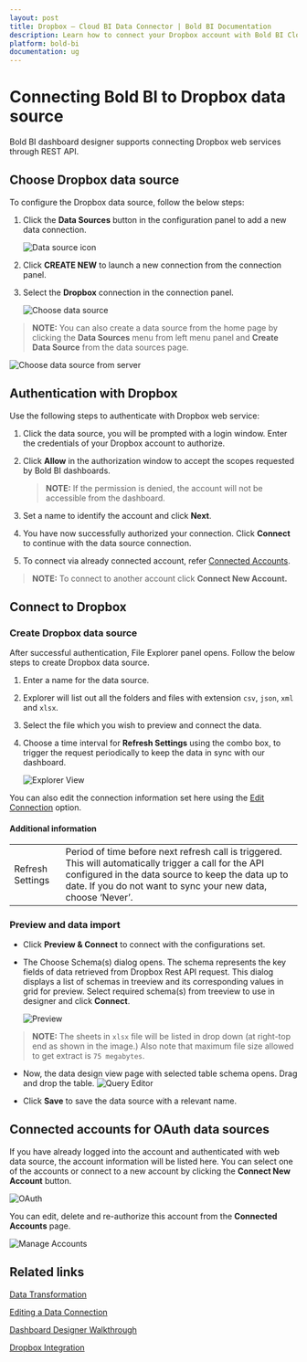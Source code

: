 ```yaml
---
layout: post
title: Dropbox – Cloud BI Data Connector | Bold BI Documentation
description: Learn how to connect your Dropbox account with Bold BI Cloud, read CSV, JSON, XML and XLSX files and create data source for widget configuration.
platform: bold-bi
documentation: ug
---
```


# Connecting Bold BI to Dropbox data source
Bold BI dashboard designer supports connecting Dropbox web services through REST API. 

## Choose Dropbox data source
To configure the Dropbox data source, follow the below steps:
1. Click the **Data Sources** button in the configuration panel to add a new data connection.

   ![Data source icon](/static/assets/cloud/working-with-datasource/data-connectors/images/common/DataSourcesIcon.png)

2. Click **CREATE NEW** to launch a new connection from the connection panel.
3. Select the **Dropbox** connection in the connection panel.

   ![Choose data source](/static/assets/cloud/working-with-datasource/data-connectors/images/Dropbox/ChooseDS.png)

> **NOTE:**  You can also create a data source from the home page by clicking the **Data Sources** menu from left menu panel and **Create Data Source** from the data sources page.

   ![Choose data source from server](/static/assets/cloud/working-with-datasource/data-connectors/images/Dropbox/ChooseDS_server.png)

## Authentication with Dropbox
Use the following steps to authenticate with Dropbox web service:

1. Click the data source, you will be prompted with a login window. Enter the credentials of your Dropbox account to authorize.
2. Click **Allow** in the authorization window to accept the scopes requested by Bold BI dashboards.

   > **NOTE:**  If the permission is denied, the account will not be accessible from the dashboard.

3. Set a name to identify the account and click **Next**. 
4. You have now successfully authorized your connection. Click **Connect** to continue with the data source connection.
5. To connect via already connected account, refer [Connected Accounts](/embedded-bi/working-with-data-source/data-connectors/dropbox/#connected-accounts-for-oauth-data-sources).

> **NOTE:**  To connect to another account click **Connect New Account.**

## Connect to Dropbox
### Create Dropbox data source
After successful authentication, File Explorer panel opens. Follow the below steps to create Dropbox data source.
1. Enter a name for the data source.
2. Explorer will list out all the folders and files with extension `csv`, `json`, `xml` and `xlsx`.
3. Select the file which you wish to preview and connect the data.
4. Choose a time interval for **Refresh Settings** using the combo box, to trigger the request periodically to keep the data in sync with our dashboard. 

    ![Explorer View](/static/assets/cloud/working-with-datasource/data-connectors/images/Dropbox/Explorer.png)

You can also edit the connection information set here using the [Edit Connection](/cloud-bi/working-with-data-source/editing-a-data-connection/) option.

#### Additional information
<table width="600">
<tr>
<td>
Refresh Settings
</td>
<td>
Period of time before next refresh call is triggered. This will automatically trigger a call for the API configured in the data source to keep the data up to date. If you do not want to sync your new data, choose ‘Never’.
</td>
</tr>
</table>

### Preview and data import
* Click **Preview & Connect** to connect with the configurations set.
* The Choose Schema(s) dialog opens. The schema represents the key fields of data retrieved from Dropbox Rest API request. This dialog displays a list of schemas in treeview and its corresponding values in grid for preview. Select required schema(s) from treeview to use in designer and click **Connect**.

   ![Preview](/static/assets/cloud/working-with-datasource/data-connectors/images/common/ExcelPreview/Preview.png)

> **NOTE:**  The sheets in `xlsx` file will be listed in drop down (at right-top end as shown in the image.) Also note that maximum file size allowed to get extract is `75 megabytes`.

* Now, the data design view page with selected table schema opens. Drag and drop the table.
   ![Query Editor](/static/assets/cloud/working-with-datasource/data-connectors/images/common/ExcelPreview/QueryEditor.png)

* Click **Save** to save the data source with a relevant name.

## Connected accounts for OAuth data sources
If you have already logged into the account and authenticated with web data source, the account information will be listed here. You can select one of the accounts or connect to a new account by clicking the **Connect New Account** button.

   ![OAuth](/static/assets/cloud/working-with-datasource/data-connectors/images/Dropbox/OAuthDS.png)

You can edit, delete and re-authorize this account from the **Connected Accounts** page.

   ![Manage Accounts](/static/assets/cloud/working-with-datasource/data-connectors/images/Dropbox/ManageDS.png)

## Related links
[Data Transformation](/cloud-bi/working-with-data-source/transforming-data/joining-table/)

[Editing a Data Connection](/cloud-bi/working-with-data-source/editing-a-data-connection/)   

[Dashboard Designer Walkthrough](/cloud-bi/getting-started/bold-bi-walk-through/)

[Dropbox Integration](https://www.boldbi.com/integrations/dropbox?utm_source=syncfusion&utm_medium=documentation&utm_campaign=boldbidropboxintegration)
